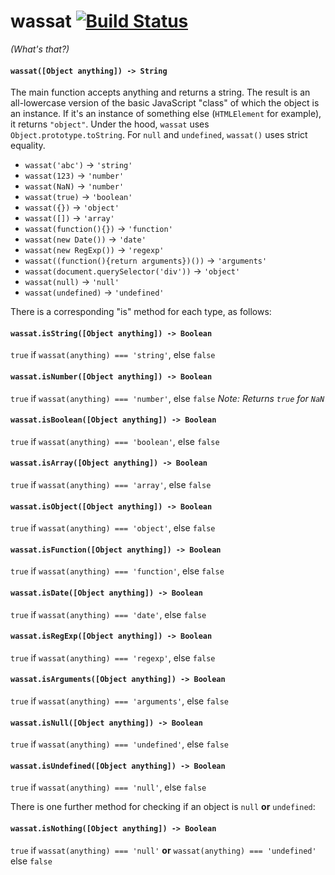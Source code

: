 # wassat [![Build Status](https://travis-ci.org/nickb1080/wassat.svg)](https://travis-ci.org/nickb1080/wassat)
_(What's that?)_

#### `wassat([Object anything]) -> String`
The main function accepts anything and returns a string. The result is an all-lowercase version of the basic JavaScript "class" of which the object is an instance. If it's an instance of something else (`HTMLElement` for example), it returns `"object"`. Under the hood, `wassat` uses `Object.prototype.toString`. For `null` and `undefined`, `wassat()` uses strict equality.

- `wassat('abc')` -> `'string'`
- `wassat(123)` -> `'number'`
- `wassat(NaN)` -> `'number'`
- `wassat(true)` -> `'boolean'`
- `wassat({})` -> `'object'`
- `wassat([])` -> `'array'`
- `wassat(function(){})` -> `'function'`
- `wassat(new Date())` -> `'date'`
- `wassat(new RegExp())` -> `'regexp'`
- `wassat((function(){return arguments})())` -> `'arguments'`
- `wassat(document.querySelector('div'))` -> `'object'`
- `wassat(null)` -> `'null'`
- `wassat(undefined)` -> `'undefined'`

There is a corresponding "is" method for each type, as follows:

#### `wassat.isString([Object anything]) -> Boolean`
`true` if `wassat(anything) === 'string'`, else `false`

#### `wassat.isNumber([Object anything]) -> Boolean`
`true` if `wassat(anything) === 'number'`, else `false`
_Note: Returns `true` for `NaN`_

#### `wassat.isBoolean([Object anything]) -> Boolean`
`true` if `wassat(anything) === 'boolean'`, else `false`

#### `wassat.isArray([Object anything]) -> Boolean`
`true` if `wassat(anything) === 'array'`, else `false`

#### `wassat.isObject([Object anything]) -> Boolean`
`true` if `wassat(anything) === 'object'`, else `false`

#### `wassat.isFunction([Object anything]) -> Boolean`
`true` if `wassat(anything) === 'function'`, else `false`

#### `wassat.isDate([Object anything]) -> Boolean`
`true` if `wassat(anything) === 'date'`, else `false`

#### `wassat.isRegExp([Object anything]) -> Boolean`
`true` if `wassat(anything) === 'regexp'`, else `false`

#### `wassat.isArguments([Object anything]) -> Boolean`
`true` if `wassat(anything) === 'arguments'`, else `false`

#### `wassat.isNull([Object anything]) -> Boolean`
`true` if `wassat(anything) === 'undefined'`, else `false`

#### `wassat.isUndefined([Object anything]) -> Boolean`
`true` if `wassat(anything) === 'null'`, else `false`

There is one further method for checking if an object is `null` **or** `undefined`:

#### `wassat.isNothing([Object anything]) -> Boolean`
`true` if `wassat(anything) === 'null'` **or** `wassat(anything) === 'undefined'` else `false`
